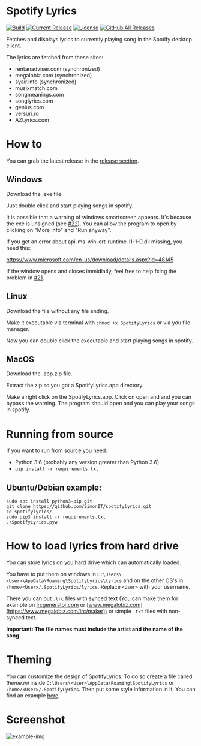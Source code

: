 # Spotify Lyrics
[![Build](https://github.com/SimonIT/spotifylyrics/workflows/Build/badge.svg)](https://github.com/SimonIT/spotifylyrics/actions?query=workflow%3ABuild)
[![Current Release](https://img.shields.io/github/release/SimonIT/spotifylyrics.svg)](https://github.com/SimonIT/spotifylyrics/releases)
[![License](https://img.shields.io/github/license/SimonIT/spotifylyrics.svg)](https://github.com/SimonIT/spotifylyrics/blob/master/LICENSE)
[![GitHub All Releases](https://img.shields.io/github/downloads/SimonIT/spotifylyrics/total)](https://github.com/SimonIT/spotifylyrics/releases)

Fetches and displays lyrics to currently playing song in the Spotify desktop client.


The lyrics are fetched from these sites:

- rentanadviser.com (synchronized)
- megalobiz.com (synchronized)
- syair.info (synchronized)
- musixmatch.com
- songmeanings.com
- songlyrics.com
- genius.com
- versuri.ro
- AZLyrics.com

# How to

You can grab the latest release in the [release section](https://github.com/SimonIT/spotifylyrics/releases).

## Windows

Download the .exe file.

Just double click and start playing songs in spotify.

It is possible that a warning of windows smartscreen appears. It's because the exe is unsigned (see [#22](https://github.com/SimonIT/spotifylyrics/issues/22)). You can allow the program to open by clicking on "More info" and "Run anyway".

If you get an error about api-ms-win-crt-runtime-l1-1-0.dll missing, you need this:

https://www.microsoft.com/en-us/download/details.aspx?id=48145

If the window opens and closes immidiatly, feel free to help fxing the problem in [#21](https://github.com/SimonIT/spotifylyrics/issues/21).

## Linux

Download the file without any file ending.

Make it executable via terminal with `chmod +x SpotifyLyrics` or via you file manager.

Now you can double click the executable and start playing songs in spotify.

## MacOS

Download the .app.zip file.

Extract the zip so you got a SpotifyLyrics.app directory.

Make a right click on the SpotifyLyrics.app. Click on open and and you can bypass the warning. The program should open and you can play your songs in spotify.

# Running from source
If you want to run from source you need:

* Python 3.6 (probably any version greater than Python 3.6)
* `pip install -r requirements.txt`

## Ubuntu/Debian example:
```
sudo apt install python3-pip git
git clone https://github.com/SimonIT/spotifylyrics.git
cd spotifylyrics/
sudo pip3 install -r requirements.txt
./SpotifyLyrics.pyw
```

# How to load lyrics from hard drive
You can store lyrics on you hard drive which can automatically loaded.

You have to put them on windows in `C:\Users\<User>\AppData\Roaming\SpotifyLyrics\lyrics` and on the other OS's in `/home/<User>/.SpotifyLyrics/lyrics`. Replace `<User>` with your username.
  
There you can put `.lrc` files with synced text (You can make them for example on [lrcgenerator.com](https://lrcgenerator.com/) or [www.megalobiz.com](https://www.megalobiz.com/lrc/maker)) or simple `.txt` files with non-synced text.
 
**Important: The file names must include the artist and the name of the song**

# Theming

You can customize the design of SpotifyLyrics.
To do so create a file called _theme.ini_ inside `C:\Users\<User>\AppData\Roaming\SpotifyLyrics` or `/home/<User>/.SpotifyLyrics`.
Then put some style information in it. You can find an example [here](https://github.com/SimonIT/spotifylyrics/blob/master/example-theme.ini).

# Screenshot
![example-img](https://i.imgur.com/2dUN17q.png)
